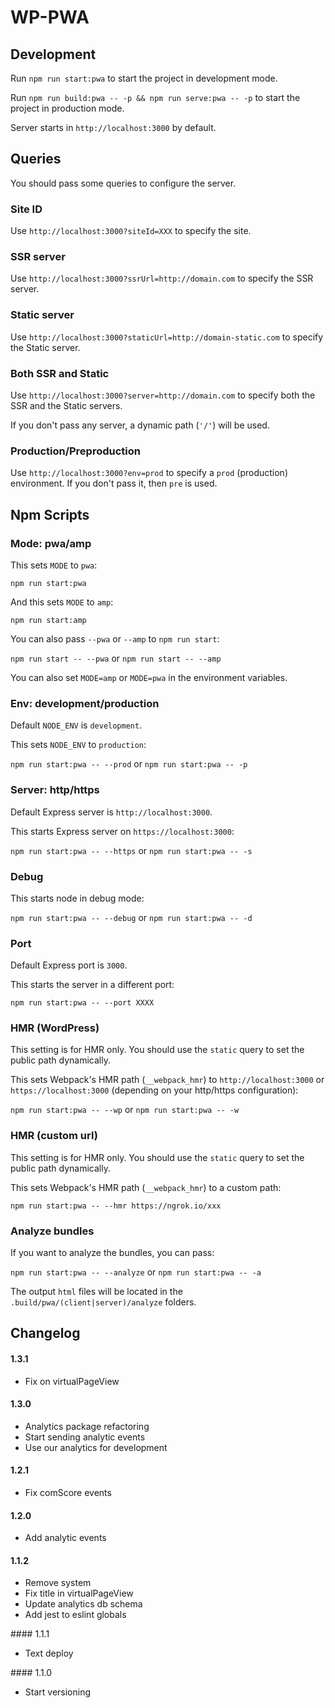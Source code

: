 # WP-PWA


## Development

Run `npm run start:pwa` to start the project in development mode.

Run `npm run build:pwa -- -p && npm run serve:pwa -- -p` to start the project in production mode.

Server starts in `http://localhost:3000` by default.

## Queries

You should pass some queries to configure the server.

### Site ID

Use `http://localhost:3000?siteId=XXX` to specify the site.

### SSR server

Use `http://localhost:3000?ssrUrl=http://domain.com` to specify the SSR server.

### Static server

Use `http://localhost:3000?staticUrl=http://domain-static.com` to specify the Static server.

### Both SSR and Static

Use `http://localhost:3000?server=http://domain.com` to specify both the SSR and the Static servers.

If you don't pass any server, a dynamic path (`'/'`) will be used.

### Production/Preproduction

Use `http://localhost:3000?env=prod` to specify a `prod` (production) environment. If you don't pass it, then `pre` is used.

## Npm Scripts

### Mode: pwa/amp

This sets `MODE` to `pwa`:

`npm run start:pwa`

And this sets `MODE` to `amp`:

`npm run start:amp`

You can also pass `--pwa` or `--amp` to `npm run start`:

`npm run start -- --pwa` or `npm run start -- --amp`

You can also set `MODE=amp` or `MODE=pwa` in the environment variables.

### Env: development/production
Default `NODE_ENV` is `development`.

This sets `NODE_ENV` to `production`:

`npm run start:pwa -- --prod` or `npm run start:pwa -- -p`

### Server: http/https
Default Express server is `http://localhost:3000`.

This starts Express server on `https://localhost:3000`:

`npm run start:pwa -- --https` or `npm run start:pwa -- -s`

### Debug

This starts node in debug mode:

`npm run start:pwa -- --debug` or `npm run start:pwa -- -d`

### Port

Default Express port is `3000`.

This starts the server in a different port:

`npm run start:pwa -- --port XXXX`

### HMR (WordPress)

This setting is for HMR only. You should use the `static` query to set the public path dynamically.

This sets Webpack's HMR path (`__webpack_hmr`) to `http://localhost:3000` or `https://localhost:3000` (depending on your http/https configuration):

`npm run start:pwa -- --wp` or `npm run start:pwa -- -w`

### HMR (custom url)

This setting is for HMR only. You should use the `static` query to set the public path dynamically.

This sets Webpack's HMR path (`__webpack_hmr`) to a custom path:

`npm run start:pwa -- --hmr https://ngrok.io/xxx`

### Analyze bundles

If you want to analyze the bundles, you can pass:

`npm run start:pwa -- --analyze` or `npm run start:pwa -- -a`

The output `html` files will be located in the `.build/pwa/(client|server)/analyze` folders.

## Changelog

#### 1.3.1

- Fix on virtualPageView

#### 1.3.0

- Analytics package refactoring
- Start sending analytic events
- Use our analytics for development

#### 1.2.1

- Fix comScore events

#### 1.2.0

- Add analytic events

#### 1.1.2

- Remove system
- Fix title in virtualPageView
- Update analytics db schema
- Add jest to eslint globals

#### 1.1.1
- Text deploy

#### 1.1.0
- Start versioning
